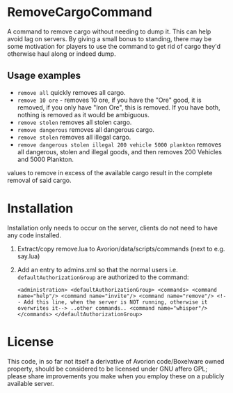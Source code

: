 ﻿# RemoveCargoCommand


A command to remove cargo without needing to dump it. This can help avoid lag on servers.
By giving a small bonus to standing, there may be some motivation for players to use the command to get rid of cargo they'd otherwise haul along or indeed dump.


## Usage examples
* `remove all` quickly removes all cargo.
*  `remove 10 ore` - removes 10 ore, if you have the "Ore" good, it is removed, if you only have "Iron Ore", this is removed. If you have both, nothing is removed as it would be ambiguous.
* `remove stolen` removes all stolen cargo.
* `remove dangerous` removes all dangerous cargo.
* `remove stolen` removes all illegal cargo.
* `remove dangerous stolen illegal 200 vehicle 5000 plankton` removes all dangerous, stolen and illegal goods, and then removes 200 Vehicles and 5000 Plankton.

values to remove in excess of the available cargo result in the complete removal of said cargo. 

# Installation

Installation only needs to occur on the server, clients do not need to have any code installed.

1. Extract/copy remove.lua to Avorion/data/scripts/commands (next to e.g. say.lua)
2. Add an entry to admins.xml so that the normal users i.e. `defaultAuthorizationGroup` are authorized to the command:


    `<administration>
        <defaultAuthorizationGroup>
            <commands>
                <command name="help"/>
                <command name="invite"/>
        <command name="remove"/> <!-- Add this line, when the server is NOT running, otherwise it overwrites it-->
         ..other commands..
                <command name="whisper"/>
                </commands>
            </defaultAuthorizationGroup>`


# License

This code, in so far not itself a derivative of Avorion code/Boxelware owned property, should be considered to be licensed under GNU affero GPL; please share improvements you make when you employ these on a publicly available server. 

